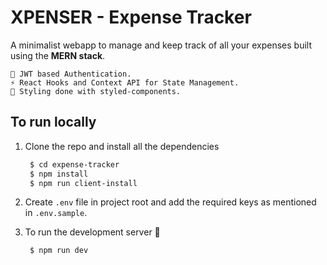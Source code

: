# XPENSER - Expense Tracker

A minimalist webapp to manage and keep track of all your expenses built using the **MERN stack**.

    🔐 JWT based Authentication.
    ⚡ React Hooks and Context API for State Management.
    💅 Styling done with styled-components.

## To run locally

1. Clone the repo and install all the dependencies

    ```bash
     $ cd expense-tracker
     $ npm install
     $ npm run client-install
    ```

2. Create `.env` file in project root and add the required keys as mentioned in `.env.sample`.

3. To run the development server 🚀

    ```bash
     $ npm run dev
    ```
